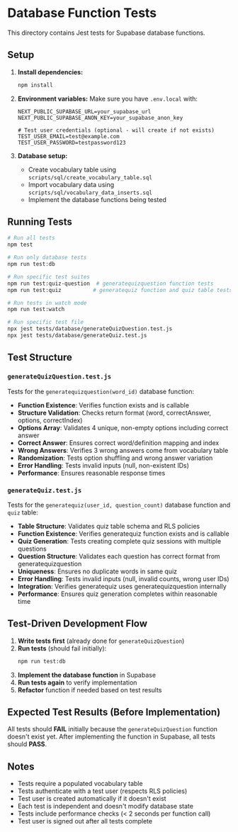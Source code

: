 # Database Function Tests

This directory contains Jest tests for Supabase database functions.

## Setup

1. **Install dependencies:**
   ```bash
   npm install
   ```

2. **Environment variables:**
   Make sure you have `.env.local` with:
   ```
   NEXT_PUBLIC_SUPABASE_URL=your_supabase_url
   NEXT_PUBLIC_SUPABASE_ANON_KEY=your_supabase_anon_key
   
   # Test user credentials (optional - will create if not exists)
   TEST_USER_EMAIL=test@example.com
   TEST_USER_PASSWORD=testpassword123
   ```

3. **Database setup:**
   - Create vocabulary table using `scripts/sql/create_vocabulary_table.sql`
   - Import vocabulary data using `scripts/sql/vocabulary_data_inserts.sql`
   - Implement the database functions being tested

## Running Tests

```bash
# Run all tests
npm test

# Run only database tests
npm run test:db

# Run specific test suites
npm run test:quiz-question  # generatequizquestion function tests
npm run test:quiz          # generatequiz function and quiz table tests

# Run tests in watch mode
npm run test:watch

# Run specific test file
npx jest tests/database/generateQuizQuestion.test.js
npx jest tests/database/generateQuiz.test.js
```

## Test Structure

### `generateQuizQuestion.test.js`
Tests for the `generatequizquestion(word_id)` database function:

- **Function Existence**: Verifies function exists and is callable
- **Structure Validation**: Checks return format (word, correctAnswer, options, correctIndex)
- **Options Array**: Validates 4 unique, non-empty options including correct answer
- **Correct Answer**: Ensures correct word/definition mapping and index
- **Wrong Answers**: Verifies 3 wrong answers come from vocabulary table
- **Randomization**: Tests option shuffling and wrong answer variation
- **Error Handling**: Tests invalid inputs (null, non-existent IDs)
- **Performance**: Ensures reasonable response times

### `generateQuiz.test.js`  
Tests for the `generatequiz(user_id, question_count)` database function and `quiz` table:

- **Table Structure**: Validates quiz table schema and RLS policies
- **Function Existence**: Verifies generatequiz function exists and is callable
- **Quiz Generation**: Tests creating complete quiz sessions with multiple questions
- **Question Structure**: Validates each question has correct format from generatequizquestion
- **Uniqueness**: Ensures no duplicate words in same quiz
- **Error Handling**: Tests invalid inputs (null, invalid counts, wrong user IDs)
- **Integration**: Verifies generatequiz uses generatequizquestion internally
- **Performance**: Ensures quiz generation completes within reasonable time

## Test-Driven Development Flow

1. **Write tests first** (already done for `generateQuizQuestion`)
2. **Run tests** (should fail initially):
   ```bash
   npm run test:db
   ```
3. **Implement the database function** in Supabase
4. **Run tests again** to verify implementation
5. **Refactor** function if needed based on test results

## Expected Test Results (Before Implementation)

All tests should **FAIL** initially because the `generateQuizQuestion` function doesn't exist yet. After implementing the function in Supabase, all tests should **PASS**.

## Notes

- Tests require a populated vocabulary table
- Tests authenticate with a test user (respects RLS policies)
- Test user is created automatically if it doesn't exist
- Each test is independent and doesn't modify database state
- Tests include performance checks (< 2 seconds per function call)
- Test user is signed out after all tests complete